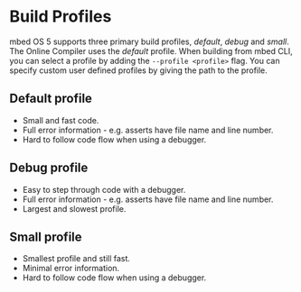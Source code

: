 # Build Profiles
mbed OS 5 supports three primary build profiles, *default*, *debug* and *small*. The Online 
Compiler uses the *default* profile. When building from mbed CLI,
you can select a profile by adding the ```--profile <profile>```
flag. You can specify custom user defined profiles by giving the path
to the profile.

## Default profile
* Small and fast code.
* Full error information - e.g. asserts have file name and line number.
* Hard to follow code flow when using a debugger.

## Debug profile
* Easy to step through code with a debugger.
* Full error information - e.g. asserts have file name and line number.
* Largest and slowest profile.

## Small profile
* Smallest profile and still fast.
* Minimal error information.
* Hard to follow code flow when using a debugger.
